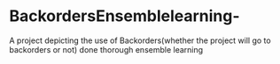 # BackordersEnsemblelearning-
A project depicting the use of Backorders(whether the project will go to backorders or not) done thorough ensemble learning
